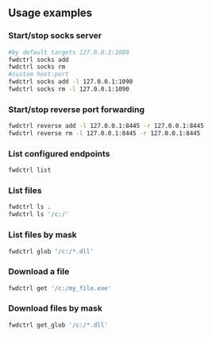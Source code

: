 ## Usage examples
### Start/stop socks server
```bash
#by default targets 127.0.0.1:1080
fwdctrl socks add
fwdctrl socks rm
#custom host:port
fwdctrl socks add -l 127.0.0.1:1090
fwdctrl socks rm -l 127.0.0.1:1090
```

### Start/stop reverse port forwarding
```bash
fwdctrl reverse add -l 127.0.0.1:8445 -r 127.0.0.1:8445
fwdctrl reverse rm -l 127.0.0.1:8445 -r 127.0.0.1:8445
```

### List configured endpoints
```bash
fwdctrl list
```

### List files
```bash
fwdctrl ls .
fwdctrl ls '/c:/'
```

### List files by mask
```bash
fwdctrl glob '/c:/*.dll'
```

### Download a file
```bash
fwdctrl get '/c:/my_file.exe'
```

### Download files by mask
```bash
fwdctrl get_glob '/c:/*.dll'
```
